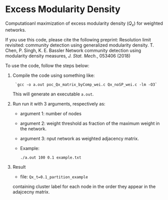 # Excess Modularity Density

Computatioanl maximization of excess modularity density ($Q_x$) for weighted networks.


If you use this code, please cite the following preprint: 
Resolution limit revisited: community detection using generalized modularity density.
T. Chen, P. Singh, K. E. Bassler
Network community detection using modularity density measures,
*J. Stat. Mech.*, 053406 (2018)

To use the code, follow the steps below:

1. Compile the code using something like:


		`gcc -o a.out poc_Qx_matrix_byComp_wei.c Qx_noSP_wei.c -lm -O3`

	This will generate an executable `a.out`.

3. Run
	run it with 3 arguments, respectively as:
	* argument 1: number of nodes
	* argument 2: weight threshold as fraction of the maximum weight in the network.
	* argument 3: nput network as weighted adjacency matrix.
	* Example:

		`./a.out 100 0.1 example.txt`

4. Result

	* file: `Qx_t=0.1_partition_example`

	containing cluster label for each node in the order they appear in the adajcecny matrix.